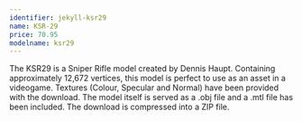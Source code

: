 ```yaml
---
identifier: jekyll-ksr29
name: KSR-29
price: 70.95
modelname: ksr29
---
```

The KSR29 is a Sniper Rifle model created by Dennis Haupt. Containing approximately 12,672 vertices, this model is perfect to use as an asset in a videogame. Textures (Colour, Specular and Normal) have been provided with the download. The model itself is served as a .obj file and a .mtl file has been included. The download is compressed into a ZIP file.
